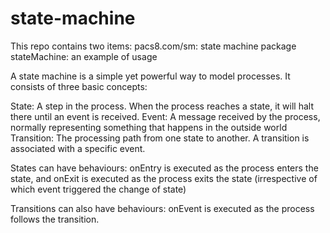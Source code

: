 # state-machine

This repo contains two items:
pacs8.com/sm: state machine package
stateMachine: an example of usage

A state machine is a simple yet powerful way to model processes. It consists of three basic concepts:

State: A step in the process. When the process reaches a state, it will halt there until an event is received.
Event: A message received by the process, normally representing something that happens in the outside world
Transition: The processing path from one state to another. A transition is associated with a specific event.

States can have behaviours: onEntry is executed as the process enters the state, and onExit is executed as the process exits the state (irrespective of which event triggered the change of state)

Transitions can also have behaviours: onEvent is executed as the process follows the transition.

